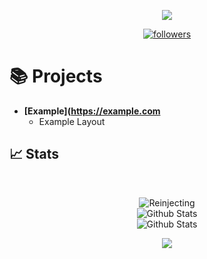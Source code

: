 <p align="center">
  <img src="https://readme-typing-svg.herokuapp.com/?lines=Self+Taught+Developer;Cyber+Security+Researcher;&font=Fira%20Code&center=true&width=380&height=50">
</p>

<p align="center">
  <a href="https://github.com/reinjecting?tab=followers">
    <img alt="followers" title="Follow me on Github" src="https://custom-icon-badges.herokuapp.com/github/followers/reinjecting?color=236ad3&labelColor=1155ba&style=for-the-badge&logo=person-add&label=Follow&logoColor=white"/></a>
</p>


# 📚 Projects
* **[Example](https://example.com**
  * Example Layout


## 📈 Stats

<br>
<p align="center">
<img src="https://komarev.com/ghpvc/?username=reinjecting&label=Profile%20views&color=0e75b6&style=flat" alt="Reinjecting" />
<br>
<img src="https://github-readme-stats.vercel.app/api/top-langs/?username=reinjecting&theme=radical&layout=compact" alt="Github Stats"/>
<br>
<img src="https://github-readme-stats.vercel.app/api?username=reinjecting&show_icons=true&theme=radical&count_private=true" alt="Github Stats"/>
<p align="center">
  <img src ="https://github-readme-streak-stats.herokuapp.com?user=reinjecting&theme=radical&hide_border=true">
  <br>
  <br>
 
</p>

<!--
**reinjecting/reinjecting** is a ✨ _special_ ✨ repository because its `README.md` (this file) appears on your GitHub profile.

Here are some ideas to get you started:

- 🔭 I’m currently working on ...
- 🌱 I’m currently learning ...
- 👯 I’m looking to collaborate on ...
- 🤔 I’m looking for help with ...
- 💬 Ask me about ...
- 📫 How to reach me: ...
- 😄 Pronouns: ...
- ⚡ Fun fact: ...
-->
